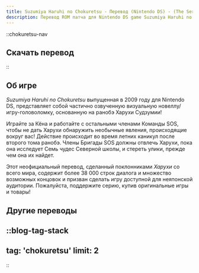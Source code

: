 ```yaml
---
title: Suzumiya Haruhi no Chokuretsu - Перевод (Nintendo DS) - (The Series of Haruhi Suzumiya)
description: Перевод ROM патча для Nintendo DS game Suzumiya Haruhi no Chokuretsu (The Series of Haruhi Suzumiya)
---
```


::chokuretsu-nav
## Скачать перевод
::

## Об игре
*Suzumiya Haruhi no Chokuretsu* выпущенная в 2009 году для Nintendo DS, представляет собой частично озвученную визуальную новеллу/игру-головоломку, основанную на ранобэ Харухи Судзумии!

Играйте за Кёна и работайте с остальными членами Команды SOS, чтобы не дать Харухи обнаружить необычные явления, происходящие вокруг вас! Действие происходит во время летних каникул после второго тома ранобэ. Члены Бригады SOS должны отвлечь Харухи, пока она исследует Семь чудес Северной школы, и стереть улики, прежде чем она их найдет.

Этот неофициальный перевод, сделанный поклонниками *Харухи* со всего мира, содержит более 38 000 строк диалога и множество возможных концовок и призван сделать игру доступной для неяпонской аудитории. Пожалуйста, поддержите серию, купив оригинальные игры и товары!

## Другие переводы
::blog-tag-stack
---
tag: 'chokuretsu'
limit: 2
---
::